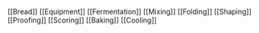 [[Bread]]
[[Equipment]]
[[Fermentation]]
[[Mixing]]
[[Folding]]
[[Shaping]]
[[Proofing]]
[[Scoring]]
[[Baking]]
[[Cooling]]